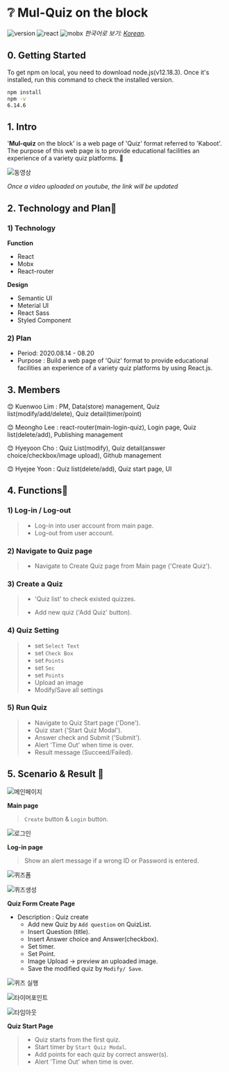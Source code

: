 # :grey_question: Mul-Quiz on the block
![version](<https://img.shields.io/badge/version-0.1.0-yellow>)   ![react](<https://img.shields.io/badge/react-16.13.1-red>)   ![mobx](<https://img.shields.io/badge/mobx-5.15.5-blueviolet>)
*한국어로 보기: [Korean](README.md).*

## 0. Getting Started

To get npm on local, you need to download node.js(v12.18.3).
Once it's installed, run this command to check the installed version.

```bash
npm install
npm -v
6.14.6
```



## 1. Intro

'**Mul-quiz** on the block' is a web page of 'Quiz' format referred to 'Kaboot'. The purpose of this web page is to provide educational facilities an experience of a variety quiz platforms. :speech_balloon:

![동영상](https://user-images.githubusercontent.com/44856614/91561694-fdb2fd00-e976-11ea-8599-95f602749112.PNG)

*Once a video uploaded on youtube, the link will be updated*



## 2. Technology and Plan📌

### 1) Technology

**Function**

- React
- Mobx
- React-router

**Design**

- Semantic UI
- Meterial UI
- React Sass
- Styled Component



### 2) Plan

- Period: 2020.08.14 - 08.20
- Purpose : Build a web page of 'Quiz' format to provide educational facilities an experience of a variety quiz platforms by using React.js.



## 3. Members

😊 Kuenwoo Lim : PM, Data(store) management, Quiz list(modify/add/delete), Quiz detail(timer/point)

😊 Meongho Lee : react-router(main-login-quiz), Login page, Quiz list(delete/add), Publishing management

😊 Hyeyoon Cho : Quiz List(modify), Quiz detail(answer choice/checkbox/image upload), Github management

😊 Hyejee Yoon : Quiz list(delete/add), Quiz start page, UI



## 4. Functions🔑

 ### 1) Log-in / Log-out

> - Log-in into user account from main page.
> - Log-out from user account.



### 2) Navigate to Quiz page

> -  Navigate to Create Quiz page from Main page ('Create Quiz').



### 3) Create a Quiz

> - 'Quiz list' to check existed quizzes. 
>
> -  Add new quiz ('Add Quiz' button).



### 4) Quiz Setting

> - set `Select Text`
> - set `Check Box`
> - set `Points`
> - set `Sec`
> - set `Points`
> - Upload an image
> - Modify/Save all settings



### 5) Run Quiz

> - Navigate to Quiz Start page ('Done').
> - Quiz start ('Start Quiz Modal').
> - Answer check and Submit ('Submit').
> - Alert 'Time Out' when time is over.
> - Result message (Succeed/Failed).



## 5. Scenario & Result 📢

![메인페이지](https://user-images.githubusercontent.com/44856614/91561225-2f779400-e976-11ea-85d3-4973e91d8087.PNG)

**Main page**

> `Create` button & `Login` button.



![로그인](https://user-images.githubusercontent.com/44856614/91561261-41593700-e976-11ea-8270-922cd687713d.PNG)

**Log-in page**

> Show an alert message if a wrong ID or Password is entered.



![퀴즈폼](https://user-images.githubusercontent.com/44856614/91561283-4b7b3580-e976-11ea-95c4-db7774cbb1b6.PNG)

![퀴즈생성](https://user-images.githubusercontent.com/44856614/91561280-4a4a0880-e976-11ea-83d9-d84267413013.PNG)

**Quiz Form Create Page**

- Description : Quiz create
  - Add new Quiz by `Add question` on QuizList.
  - Insert Question (title).
  - Insert Answer choice and Answer(checkbox).
  - Set timer.
  - Set Point.
  - Image Upload -> preview an uploaded image.
  - Save the modified quiz by `Modify/ Save`.




![퀴즈 실행](https://user-images.githubusercontent.com/44856614/91561271-461deb00-e976-11ea-9b81-9252f1ffd5a3.PNG)

![타이머포인트](https://user-images.githubusercontent.com/44856614/91561284-4c13cc00-e976-11ea-9df1-1175f28c7dbc.PNG)

![타임아웃](https://user-images.githubusercontent.com/44856614/91561291-4e762600-e976-11ea-80a2-5a25324e3f44.PNG)

**Quiz Start Page**

> - Quiz starts from the first quiz.
> - Start timer by `Start Quiz Modal`.
> - Add points for each quiz by correct answer(s).
> - Alert 'Time Out' when time is over.
